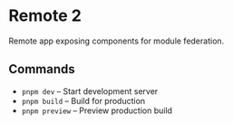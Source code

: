 # Remote 2

Remote app exposing components for module federation.

## Commands

- `pnpm dev` – Start development server
- `pnpm build` – Build for production
- `pnpm preview` – Preview production build
